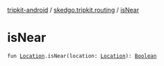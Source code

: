 [tripkit-android](../index.md) / [skedgo.tripkit.routing](index.md) / [isNear](./is-near.md)

# isNear

`fun `[`Location`](../com.skedgo.android.common.model/-location/index.md)`.isNear(location: `[`Location`](../com.skedgo.android.common.model/-location/index.md)`): `[`Boolean`](https://kotlinlang.org/api/latest/jvm/stdlib/kotlin/-boolean/index.html)